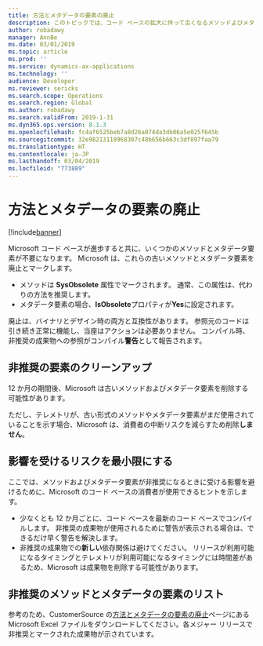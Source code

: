 ```yaml
---
title: 方法とメタデータの要素の廃止
description: このトピックでは、コード ベースの拡大に伴って古くなるメソッドよびメタデータ要素の廃止に関する情報が提供されます。
author: robadawy
manager: AnnBe
ms.date: 03/01/2019
ms.topic: article
ms.prod: ''
ms.service: dynamics-ax-applications
ms.technology: ''
audience: Developer
ms.reviewer: sericks
ms.search.scope: Operations
ms.search.region: Global
ms.author: robadawy
ms.search.validFrom: 2019-1-31
ms.dyn365.ops.version: 8.1.3
ms.openlocfilehash: fc4af6525beb7a8d26a074da3db06a5e025f645b
ms.sourcegitcommit: 32e98213118968307c48b656b663c3df897faa79
ms.translationtype: HT
ms.contentlocale: ja-JP
ms.lasthandoff: 03/04/2019
ms.locfileid: "773889"
---
```

# <a name="deprecation-of-methods-and-metadata-elements"></a>方法とメタデータの要素の廃止

[!include[banner](../includes/banner.md)]

Microsoft コード ベースが進歩すると共に、いくつかのメソッドとメタデータ要素が不要になります。 Microsoft は、これらの古いメソッドとメタデータ要素を廃止とマークします。

- メソッドは **SysObsolete** 属性でマークされます。 通常、この属性は、代わりの方法を推奨します。
- メタデータ要素の場合、**IsObsolete**プロパティが**Yes**に設定されます。

廃止は、バイナリとデザイン時の両方と互換性があります。 参照元のコードは引き続き正常に機能し、当座はアクションは必要ありません。 コンパイル時、非推奨の成果物への参照がコンパイル**警告**として報告されます。

## <a name="cleanup-of-deprecated-elements"></a>非推奨の要素のクリーンアップ

12 か月の期間後、Microsoft は古いメソッドおよびメタデータ要素を削除する可能性があります。

ただし、テレメトリが、古い形式のメソッドやメタデータ要素がまだ使用されていることを示す場合、Microsoft は、消費者の中断リスクを減らすため削除**しません**。

## <a name="minimize-your-risk-of-being-affected"></a>影響を受けるリスクを最小限にする

ここでは、メソッドおよびメタデータ要素が非推奨になるときに受ける影響を避けるために、Microsoft のコード ベースの消費者が使用できるヒントを示します。

- 少なくとも 12 か月ごとに、コード ベースを最新のコード ベースでコンパイルします。 非推奨の成果物が使用されるために警告が表示される場合は、できるだけ早く警告を解決します。
- 非推奨の成果物での**新しい**依存関係は避けてください。 リリースが利用可能になるタイミングとテレメトリが利用可能になるタイミングには時間差があるため、Microsoft は成果物を削除する可能性があります。

## <a name="list-of-deprecated-methods-and-metadata-elements"></a>非推奨のメソッドとメタデータの要素のリスト

参考のため、CustomerSource の[方法とメタデータの要素の廃止](https://mbs.microsoft.com/customersource/northamerica/AX/learning/documentation/how-to-articles/DeprecationMME)ページにある Microsoft Excel ファイルをダウンロードしてください。各メジャー リリースで非推奨とマークされた成果物が示されています。
